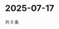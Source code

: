# 2025-07-17

共 0 条

<!-- BEGIN ZHIHUQUESTIONS -->
<!-- 最后更新时间 Thu Jul 17 2025 18:13:39 GMT+0800 (China Standard Time) -->

<!-- END ZHIHUQUESTIONS -->
